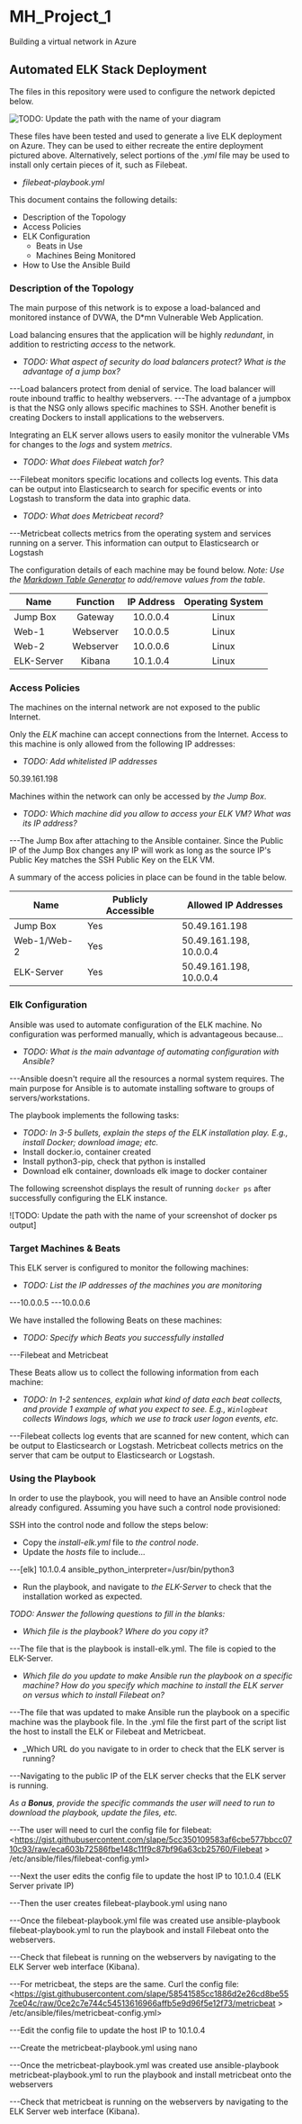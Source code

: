 # MH_Project_1
Building a virtual network in Azure

## Automated ELK Stack Deployment

The files in this repository were used to configure the network depicted below.

![TODO: Update the path with the name of your diagram](https://github.com/hrymic/MH_Project_1/tree/main/Diagrams)

These files have been tested and used to generate a live ELK deployment on Azure. They can be used to either recreate the entire deployment pictured above. Alternatively, select portions of the _.yml_ file may be used to install only certain pieces of it, such as Filebeat.

  - _filebeat-playbook.yml_

This document contains the following details:
- Description of the Topology
- Access Policies
- ELK Configuration
  - Beats in Use
  - Machines Being Monitored
- How to Use the Ansible Build


### Description of the Topology

The main purpose of this network is to expose a load-balanced and monitored instance of DVWA, the D*mn Vulnerable Web Application.

Load balancing ensures that the application will be highly _redundant_, in addition to restricting _access_ to the network.
- _TODO: What aspect of security do load balancers protect? What is the advantage of a jump box?_

---Load balancers protect from denial of service. The load balancer will route inbound traffic to healthy webservers.
---The advantage of a jumpbox is that the NSG only allows specific machines to SSH. Another benefit is creating Dockers to install applications to the webservers.

Integrating an ELK server allows users to easily monitor the vulnerable VMs for changes to the _logs_ and system _metrics_.
- _TODO: What does Filebeat watch for?_

---Filebeat monitors specific locations and collects log events. This data can be output into Elasticsearch to search for specific events or into Logstash to transform the data into graphic data.

- _TODO: What does Metricbeat record?_

---Metricbeat collects metrics from the operating system and services running on a server. This information can output to Elasticsearch or Logstash

The configuration details of each machine may be found below.
_Note: Use the [Markdown Table Generator](http://www.tablesgenerator.com/markdown_tables) to add/remove values from the table_.

| Name       |  Function | IP Address | Operating System |
|------------|:---------:|:----------:|:----------------:|
| Jump Box   |  Gateway  |  10.0.0.4  |       Linux      |
| Web-1      | Webserver |  10.0.0.5  |       Linux      |
| Web-2      | Webserver |  10.0.0.6  |       Linux      |
| ELK-Server |   Kibana  |  10.1.0.4  |       Linux      |

### Access Policies

The machines on the internal network are not exposed to the public Internet. 

Only the _ELK_ machine can accept connections from the Internet. Access to this machine is only allowed from the following IP addresses:
- _TODO: Add whitelisted IP addresses_

50.39.161.198

Machines within the network can only be accessed by _the Jump Box_.
- _TODO: Which machine did you allow to access your ELK VM? What was its IP address?_

---The Jump Box after attaching to the Ansible container. Since the Public IP of the Jump Box changes any IP will work as long as the source IP's Public Key matches the SSH Public Key on the ELK VM.

A summary of the access policies in place can be found in the table below.

| Name        | Publicly Accessible | Allowed IP Addresses    |
|-------------|---------------------|-------------------------|
| Jump Box    | Yes                 | 50.49.161.198           |
| Web-1/Web-2 | Yes                 | 50.49.161.198, 10.0.0.4 |
| ELK-Server  | Yes                 | 50.49.161.198, 10.0.0.4 |

### Elk Configuration

Ansible was used to automate configuration of the ELK machine. No configuration was performed manually, which is advantageous because...
- _TODO: What is the main advantage of automating configuration with Ansible?_

---Ansible doesn't require all the resources a normal system requires. The main purpose for Ansible is to automate installing software to groups of servers/workstations.

The playbook implements the following tasks:
- _TODO: In 3-5 bullets, explain the steps of the ELK installation play. E.g., install Docker; download image; etc._
- Install docker.io, container created
- Install python3-pip, check that python is installed
- Download elk container, downloads elk image to docker container


The following screenshot displays the result of running `docker ps` after successfully configuring the ELK instance.

![TODO: Update the path with the name of your screenshot of docker ps output]

### Target Machines & Beats
This ELK server is configured to monitor the following machines:
- _TODO: List the IP addresses of the machines you are monitoring_

---10.0.0.5
---10.0.0.6

We have installed the following Beats on these machines:
- _TODO: Specify which Beats you successfully installed_

---Filebeat and Metricbeat

These Beats allow us to collect the following information from each machine:
- _TODO: In 1-2 sentences, explain what kind of data each beat collects, and provide 1 example of what you expect to see. E.g., `Winlogbeat` collects Windows logs, which we use to track user logon events, etc._

---Filebeat collects log events that are scanned for new content, which can be output to Elasticsearch or Logstash. Metricbeat collects metrics on the server that cam be output to Elasticsearch or Logstash.

### Using the Playbook
In order to use the playbook, you will need to have an Ansible control node already configured. Assuming you have such a control node provisioned: 

SSH into the control node and follow the steps below:
- Copy the _install-elk.yml_ file to _the control node_.
- Update the _hosts_ file to include...

---[elk]
   10.1.0.4 ansible_python_interpreter=/usr/bin/python3

- Run the playbook, and navigate to _the ELK-Server_ to check that the installation worked as expected.

_TODO: Answer the following questions to fill in the blanks:_
- _Which file is the playbook? Where do you copy it?_

---The file that is the playbook is install-elk.yml. The file is copied to the ELK-Server.


- _Which file do you update to make Ansible run the playbook on a specific machine? How do you specify which machine to install the ELK server on versus which to install Filebeat on?_

---The file that was updated to make Ansible run the playbook on a specific machine was the playbook file. In the .yml file the first part of the script list the host to install the ELK or Filebeat and Metricbeat.


- _Which URL do you navigate to in order to check that the ELK server is running?

---Navigating to the public IP of the ELK server checks that the ELK server is running.


_As a **Bonus**, provide the specific commands the user will need to run to download the playbook, update the files, etc._


---The user will need to curl the config file for filebeat:
<https://gist.githubusercontent.com/slape/5cc350109583af6cbe577bbcc0710c93/raw/eca603b72586fbe148c11f9c87bf96a63cb25760/Filebeat > /etc/ansible/files/filebeat-config.yml>

---Next the user edits the config file to update the host IP to 10.1.0.4 (ELK Server private IP)

---Then the user creates filebeat-playbook.yml using nano

---Once the filebeat-playbook.yml file was created use ansible-playbook filebeat-playbook.yml to run the playbook and install Filebeat onto the webservers.

---Check that filebeat is running on the webservers by navigating to the ELK Server web interface (Kibana).

---For metricbeat, the steps are the same. Curl the config file:
<https://gist.githubusercontent.com/slape/58541585cc1886d2e26cd8be557ce04c/raw/0ce2c7e744c54513616966affb5e9d96f5e12f73/metricbeat > /etc/ansible/files/metricbeat-config.yml>

---Edit the config file to update the host IP to 10.1.0.4

---Create the metricbeat-playbook.yml using nano

---Once the metricbeat-playbook.yml was created use ansible-playbook metricbeat-playbook.yml to run the playbook and install metricbeat onto the webservers

---Check that metricbeat is running on the webservers by navigating to the ELK Server web interface (Kibana).
